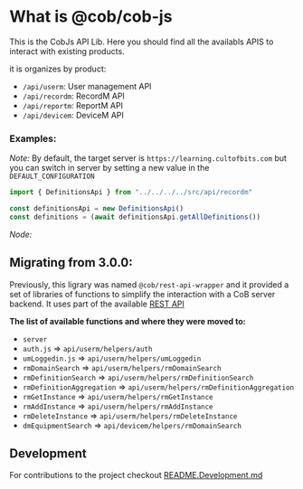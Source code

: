 # What is @cob/cob-js

This is the CobJs API Lib. Here you should find all the availabls APIS to interact with existing products.

it is organizes by product:

- `/api/userm`: User management API
- `/api/recordm`: RecordM API
- `/api/reportm`: ReportM API
- `/api/devicem`: DeviceM API

### Examples:

*Note:* By default, the target server is `https://learning.cultofbits.com` but you can switch in server by setting a new value in the `DEFAULT_CONFIGURATION`

```typescript
import { DefinitionsApi } from "../../../../src/api/recordm"

const definitionsApi = new DefinitionsApi()
const definitions = (await definitionsApi.getAllDefinitions())

```

*Node:* 

## Migrating from 3.0.0:

Previously, this ligrary was named `@cob/rest-api-wrapper` and it provided a set of libraries of functions to simplify the interaction with a CoB server backend. 
It uses part of the available [REST API](https://learning.cultofbits.com/swagger/swagger-ui/#/)

**The list of available functions and where they were moved to:**

- `server`
- `auth.js` => `api/userm/helpers/auth`
- `umLoggedin.js` => `api/userm/helpers/umLoggedin`
- `rmDomainSearch` => `api/userm/helpers/rmDomainSearch`
- `rmDefinitionSearch` => `api/userm/helpers/rmDefinitionSearch`
- `rmDefinitionAggregation` => `api/userm/helpers/rmDefinitionAggregation`
- `rmGetInstance` => `api/userm/helpers/rmGetInstance`
- `rmAddInstance` => `api/userm/helpers/rmAddInstance`
- `rmDeleteInstance` => `api/userm/helpers/rmDeleteInstance`
- `dmEquipmentSearch` => `api/devicem/helpers/rmDomainSearch`

## Development

For contributions to the project checkout [README.Development.md](./README.Development.md)
